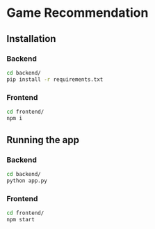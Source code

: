 # Game Recommendation

## Installation

### Backend

```bash
cd backend/
pip install -r requirements.txt
```

### Frontend

```bash
cd frontend/
npm i
```

## Running the app

### Backend

```bash
cd backend/
python app.py
```

### Frontend

```bash
cd frontend/
npm start
```
